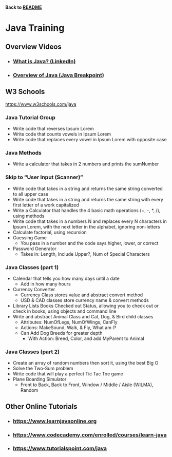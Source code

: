 #### Back to [README](/README.md)

# Java Training

## Overview Videos
* ### [What is Java? (LinkedIn)](https://www.linkedin.com/learning/learning-java-8/what-is-java)
* ### [Overview of Java (Java Breakpoint)](https://www.youtube.com/watch?v=NcmDpIFVJN4)

## W3 Schools
https://www.w3schools.com/java

### Java Tutorial Group
* Write code that reverses Ipsum Lorem
* Write code that counts vowels in Ipsum Lorem
* Write code that replaces every vowel in Ipsum Lorem with opposite case

### Java Methods
* Write a calculator that takes in 2 numbers and prints the sumNumber

### Skip to “User Input (Scanner)”
* Write code that takes in a string and returns the same string converted to all upper case
* Write code that takes in a string and returns the same string with every first letter of a work capitalized
* Write a Calculator that handles the 4 basic math operations (+, -, *, /), using methods
* Write code that takes in a numbers N and replaces every N characters in Ipsum Lorem, with the next letter in the alphabet, ignoring non-letters
* Calculate factorial, using recursion
* Guessing Game
    * You pass in a number and the code says higher, lower, or correct
* Password Generator
    * Takes in: Length, Include Upper?, Num of Special Characters

### Java Classes (part 1)
* Calendar that tells you how many days until a date
    * Add in how many hours
* Currency Converter
    * Currency Class stores value and abstract convert method
    * USD & CAD classes store currency name & convert methods
* Library Lists Books Checked out Status, allowing you to check out or check in books, using objects and command line
* Write and abstract Animal Class and Cat, Dog, & Bird child classes
    * Attributes: NumOfLegs, NumOfWings, CanFly
    * Actions: MakeSound, Walk, & Fly, What am I?
    * Can Add Dog Breeds for greater depth
        * With Action: Breed, Color, and add MyParent to Animal

### Java Classes (part 2)
* Create an array of random numbers then sort it, using the best Big O
* Solve the Two-Sum problem
* Write code that will play a perfect Tic Tac Toe game
* Plane Boarding Simulator
    * Front to Back, Back to Front, Window / Middle / Aisle (WILMA), Random

## Other Online Tutorials
* ### https://www.learnjavaonline.org
* ### https://www.codecademy.com/enrolled/courses/learn-java
* ### https://www.tutorialspoint.com/java